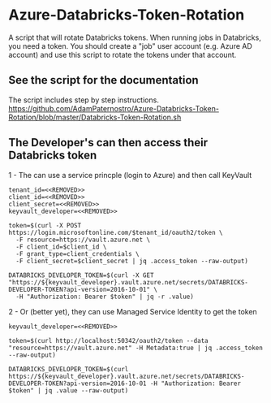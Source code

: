 # Azure-Databricks-Token-Rotation
A script that will rotate Databricks tokens.  When running jobs in Databricks, you need a token.  You should create a "job" user account (e.g. Azure AD account) and use this script to rotate the tokens under that account.

## See the script for the documentation
The script includes step by step instructions.
https://github.com/AdamPaternostro/Azure-Databricks-Token-Rotation/blob/master/Databricks-Token-Rotation.sh


## The Developer's can then access their Databricks token
1 - The can use a service princple (login to Azure) and then call KeyVault
```
tenant_id=<<REMOVED>>
client_id=<<REMOVED>>
client_secret=<<REMOVED>>
keyvault_developer=<<REMOVED>>

token=$(curl -X POST https://login.microsoftonline.com/$tenant_id/oauth2/token \
  -F resource=https://vault.azure.net \
  -F client_id=$client_id \
  -F grant_type=client_credentials \
  -F client_secret=$client_secret | jq .access_token --raw-output) 
  
DATABRICKS_DEVELOPER_TOKEN=$(curl -X GET "https://${keyvault_developer}.vault.azure.net/secrets/DATABRICKS-DEVELOPER-TOKEN?api-version=2016-10-01" \
  -H "Authorization: Bearer $token" | jq -r .value)
```

2 - Or (better yet), they can use Managed Service Identity to get the token
```
keyvault_developer=<<REMOVED>>

token=$(curl http://localhost:50342/oauth2/token --data "resource=https://vault.azure.net" -H Metadata:true | jq .access_token --raw-output) 

DATABRICKS_DEVELOPER_TOKEN=$(curl https://${keyvault_developer}.vault.azure.net/secrets/DATABRICKS-DEVELOPER-TOKEN?api-version=2016-10-01 -H "Authorization: Bearer $token" | jq .value --raw-output) 
```
